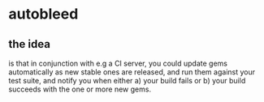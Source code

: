 # autobleed

## the idea

is that in conjunction with e.g a CI server, you could update gems
automatically as new stable ones are released, and run them against
your test suite, and notify you when either a) your build fails or
b) your build succeeds with the one or more new gems.

